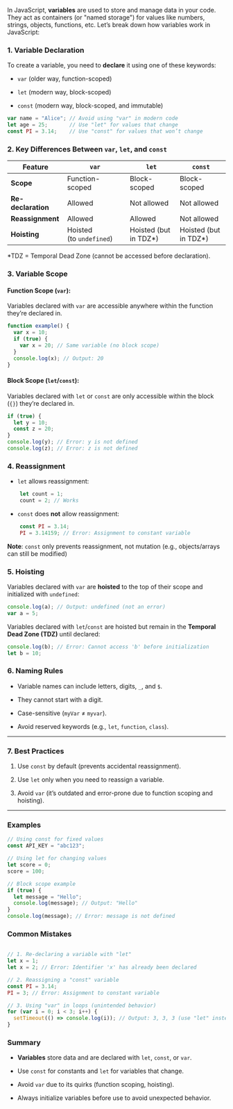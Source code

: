 
In JavaScript, **variables** are used to store and manage data in your code. They act as containers (or "named storage") for values like numbers, strings, objects, functions, etc. Let’s break down how variables work in JavaScript:
### **1. Variable Declaration**

To create a variable, you need to **declare** it using one of these keywords:

- `var` (older way, function-scoped)
    
- `let` (modern way, block-scoped)
    
- `const` (modern way, block-scoped, and immutable)

```js
var name = "Alice"; // Avoid using "var" in modern code
let age = 25;       // Use "let" for values that change
const PI = 3.14;    // Use "const" for values that won’t change
```


### **2. Key Differences Between `var`, `let`, and `const`**

|Feature|`var`|`let`|`const`|
|---|---|---|---|
|**Scope**|Function-scoped|Block-scoped|Block-scoped|
|**Re-declaration**|Allowed|Not allowed|Not allowed|
|**Reassignment**|Allowed|Allowed|Not allowed|
|**Hoisting**|Hoisted (to `undefined`)|Hoisted (but in TDZ*)|Hoisted (but in TDZ*)|

*TDZ = Temporal Dead Zone (cannot be accessed before declaration).


### **3. Variable Scope**

#### **Function Scope (`var`)**:

Variables declared with `var` are accessible anywhere within the function they’re declared in.

```js
function example() {
  var x = 10;
  if (true) {
    var x = 20; // Same variable (no block scope)
  }
  console.log(x); // Output: 20
}
```

#### **Block Scope (`let`/`const`)**:

Variables declared with `let` or `const` are only accessible within the block (`{}`) they’re declared in.

```js
if (true) {
  let y = 10;
  const z = 20;
}
console.log(y); // Error: y is not defined
console.log(z); // Error: z is not defined
```


### **4. Reassignment**

- `let` allows reassignment:
    

```js
    let count = 1;
    count = 2; // Works
```

- `const` does **not** allow reassignment:


```js
    const PI = 3.14;
    PI = 3.14159; // Error: Assignment to constant variable
```


**Note**: `const` only prevents reassignment, not mutation (e.g., objects/arrays can still be modified)


### **5. Hoisting**

Variables declared with `var` are **hoisted** to the top of their scope and initialized with `undefined`:

```js
console.log(a); // Output: undefined (not an error)
var a = 5;
```

Variables declared with `let`/`const` are hoisted but remain in the **Temporal Dead Zone (TDZ)** until declared:

```js
console.log(b); // Error: Cannot access 'b' before initialization
let b = 10;
```

### **6. Naming Rules**

- Variable names can include letters, digits, `_`, and `$`.
    
- They cannot start with a digit.
    
- Case-sensitive (`myVar` ≠ `myvar`).
    
- Avoid reserved keywords (e.g., `let`, `function`, `class`).
    

---

### **7. Best Practices**

1. Use `const` by default (prevents accidental reassignment).
    
2. Use `let` only when you need to reassign a variable.
    
3. Avoid `var` (it’s outdated and error-prone due to function scoping and hoisting).


---

### **Examples**

```js
// Using const for fixed values
const API_KEY = "abc123";

// Using let for changing values
let score = 0;
score = 100;

// Block scope example
if (true) {
  let message = "Hello";
  console.log(message); // Output: "Hello"
}
console.log(message); // Error: message is not defined
```

### **Common Mistakes**

```js

// 1. Re-declaring a variable with "let"
let x = 1;
let x = 2; // Error: Identifier 'x' has already been declared

// 2. Reassigning a "const" variable
const PI = 3.14;
PI = 3; // Error: Assignment to constant variable

// 3. Using "var" in loops (unintended behavior)
for (var i = 0; i < 3; i++) {
  setTimeout(() => console.log(i)); // Output: 3, 3, 3 (use "let" instead)
}
```

### **Summary**

- **Variables** store data and are declared with `let`, `const`, or `var`.
    
- Use `const` for constants and `let` for variables that change.
    
- Avoid `var` due to its quirks (function scoping, hoisting).
    
- Always initialize variables before use to avoid unexpected behavior.







